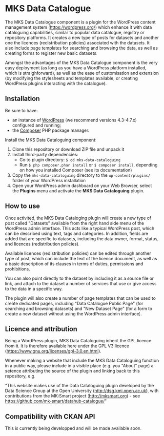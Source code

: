 # MKS Data Catalogue

The MKS Data Catalogue component is a plugin for the WordPress content management system (https://wordpress.org/) which enhance it with data cataloguing capabilities, similar to popular data catalogue, registry or repository platforms. It creates a new type of posts for datasets and another one the licences (redistribution policies) associated with the datasets. It also include page templates for searching and browsing the data, as well as creating forms to register new basic datasets. 

Amongst the advantages of the MKS Data Catalogue component is the very easy deployment (as long as you have a WordPress platform installed, which is straighforward), as well as the ease of customisation and extension (by modifying the stylesheets and templates available, or creating WordPress plugins interacting with the catalogue).

## Installation 

Be sure to have:

- an instance of [WordPress](https://wordpress.org/download/release-archive/) (we recommend versions 4.3-4.7.x) configured and running;
- the [Composer](https://getcomposer.org/) PHP package manager.

Install the MKS Data Cataloguing component:

1. Clone this repository or download ZIP file and unpack it
2. Install third-party dependencies: 
   + Go to plugin directory: `$ cd mks-data-cataloguing`
   + Run `$ php composer.phar install` or `$ composer install`, depending on how you installed Composer (see its documentation)
3. Copy the `mks-data-cataloguing` directory to the `wp-content/plugins/` folder of your WordPress installation
4. Open your WordPress admin dashboard on your Web Browser, select the __Plugins__ menu and activate the __MKS Data Cataloguing__ plugin.

## How to use

Once activited, the MKS Data Cataloging plugin will create a new type of post called "Datasets" available from the right hand side menu of the WordPress admin interface. This acts like a typical WordPress post, which can be described using text, tags and categories. In addition, fields are added that are specific to datasets, including the data owner, format, status, and licences (redistribution policies).

Available licences (redistribution policies) can be edited through another type of post, which can include the text of the licence document, as well as a basic description of its clauses in terms of duties, permissions and prohibitions. 

You can also point directly to the dataset by including it as a source file or link, and attach to the dataset a number of services that use or give access to the data in a specific way.

The plugin will also create a number of page templates that can be used to create dedicated pages, including "Data Catalogue Public Page" (for searching and browsing datasets) and "New Dataset Page" (for a form to create a new dataset without using the WordPress admin interface).

## Licence and attribution

Being a WordPress plugin, MKS Data Cataloguing inherit the GPL licence from it. It is therefore available here under the GPL V3 licence (https://www.gnu.org/licenses/gpl-3.0.en.html). 

Whenever making a website that include the MKS Data Cataloguing function in a public way, please include in a visible place (e.g. you "About" page) a setence attributing the source of the plugin and linking back to this repository, e.g.

"This website makes use of the Data Cataloguing plugin developed by the Data Science Group at the Open University (http://dsg.kmi.open.ac.uk), with contributions from the MK:Smart project (http://mksmart.org) - see https://github.com/mk-smart/datahub-catalogue/"

## Compatibility with CKAN API

This is currently being developped and will be made available soon.

